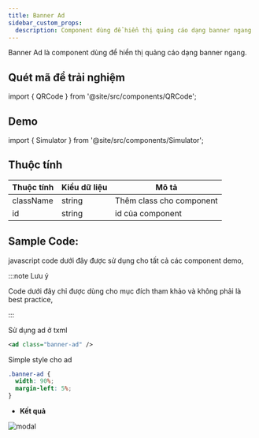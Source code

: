 ```yaml
---
title: Banner Ad
sidebar_custom_props:
  description: Component dùng để hiển thị quảng cáo dạng banner ngang
---
```


Banner Ad là component dùng để hiển thị quảng cáo dạng banner ngang.

## Quét mã để trải nghiệm

import { QRCode } from '@site/src/components/QRCode';

<QRCode page="pages/component/advance/ads/banner-ad/index" />

## Demo

import { Simulator } from '@site/src/components/Simulator';

<Simulator page="pages/component/advance/ads/banner-ad/index" />

## Thuộc tính

| Thuộc tính | Kiểu dữ liệu | Mô tả                    |
| ---------- | ------------ | ------------------------ |
| className  | string       | Thêm class cho component |
| id         | string       | id của component         |

## Sample Code:

javascript code dưới đây được sử dụng cho tất cả các component demo,

:::note Lưu ý

Code dưới đây chỉ được dùng cho mục đích tham khảo và không phải là best practice,

:::

Sử dụng ad ở txml

```xml
<ad class="banner-ad" />
```

Simple style cho ad

```css
.banner-ad {
  width: 90%;
  margin-left: 5%;
}
```

- **Kết quả**

<div style={{
    display:'flex',
    flexDirection:'row',
    justifyContent:'space-around',
    widht:'100%',
    background:'#f2f4f5',
    padding:'24px',
    borderRadius:'4px'
  }}>
  <div>
      <img style={{maxWidth: 300}} alt="modal" src="/img/banner-ad.png"/>
  </div>
</div>
